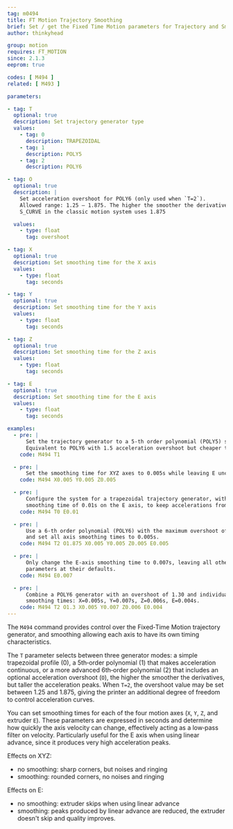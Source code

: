 ```yaml
---
tag: m0494
title: FT Motion Trajectory Smoothing
brief: Set / get the Fixed Time Motion parameters for Trajectory and Smoothing.
author: thinkyhead

group: motion
requires: FT_MOTION
since: 2.1.3
eeprom: true

codes: [ M494 ]
related: [ M493 ]

parameters:

- tag: T
  optional: true
  description: Set trajectory generator type
  values:
    - tag: 0
      description: TRAPEZOIDAL
    - tag: 1
      description: POLY5
    - tag: 2
      description: POLY6

- tag: O
  optional: true
  description: |
    Set acceleration overshoot for POLY6 (only used when `T=2`).
    Allowed range: 1.25 – 1.875. The higher the smoother the derivatives, but the higher the acceleration peaks.
    S_CURVE in the classic motion system uses 1.875

  values:
    - type: float
      tag: overshoot

- tag: X
  optional: true
  description: Set smoothing time for the X axis
  values:
    - type: float
      tag: seconds

- tag: Y
  optional: true
  description: Set smoothing time for the Y axis
  values:
    - type: float
      tag: seconds

- tag: Z
  optional: true
  description: Set smoothing time for the Z axis
  values:
    - type: float
      tag: seconds

- tag: E
  optional: true
  description: Set smoothing time for the E axis
  values:
    - type: float
      tag: seconds

examples:
  - pre: |
      Set the trajectory generator to a 5‑th order polynomial (POLY5) s curve.
      Equivalent to POLY6 with 1.5 acceleration overshoot but cheaper to compute.
    code: M494 T1

  - pre: |
      Set the smoothing time for XYZ axes to 0.005s while leaving E unchanged.
    code: M494 X0.005 Y0.005 Z0.005

  - pre: |
      Configure the system for a trapezoidal trajectory generator, with a
      smoothing time of 0.01s on the E axis, to keep accelerations from linear advance contained.
    code: M494 T0 E0.01

  - pre: |
      Use a 6‑th order polynomial (POLY6) with the maximum overshoot of 1.875,
      and set all axis smoothing times to 0.005s.
    code: M494 T2 O1.875 X0.005 Y0.005 Z0.005 E0.005

  - pre: |
      Only change the E‑axis smoothing time to 0.007s, leaving all other
      parameters at their defaults.
    code: M494 E0.007

  - pre: |
      Combine a POLY6 generator with an overshoot of 1.30 and individual
      smoothing times: X=0.005s, Y=0.007s, Z=0.006s, E=0.004s.
    code: M494 T2 O1.3 X0.005 Y0.007 Z0.006 E0.004
---
```


The `M494` command provides control over the Fixed‑Time Motion trajectory generator, and smoothing allowing each axis to have its own timing characteristics.

The `T` parameter selects between three generator modes: a simple trapezoidal profile (0), a 5th‑order polynomial (1) that makes acceleration continuous, or a more advanced 6th‑order polynomial (2) that includes an optional acceleration overshoot (`O`), the higher the smoother the derivatives, but taller the acceleration peaks. When `T=2`, the overshoot value may be set between 1.25 and 1.875, giving the printer an additional degree of freedom to control acceleration curves.

You can set smoothing times for each of the four motion axes (`X`, `Y`, `Z`, and extruder `E`). These parameters are expressed in seconds and determine how quickly the axis velocity can change, effectively acting as a low‑pass filter on velocity. 
Particularly useful for the E axis when using linear advance, since it produces very high acceleration peaks.

Effects on XYZ:
* no smoothing: sharp corners, but noises and ringing
* smoothing: rounded corners, no noises and ringing

Effects on E:
* no smoothing: extruder skips when using linear advance
* smoothing: peaks produced by linear advance are reduced, the extruder doesn't skip and quality improves.